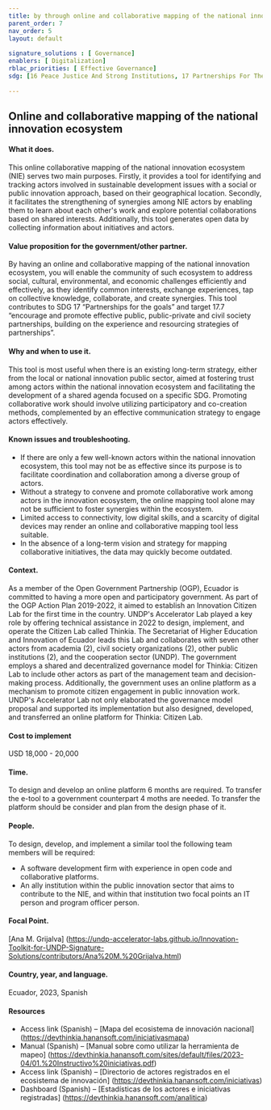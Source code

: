 ```yaml
--- 
title: by through online and collaborative mapping of the national innovation ecosystem 
parent_order: 7 
nav_order: 5 
layout: default 
 
signature_solutions : [ Governance] 
enablers: [ Digitalization] 
rblac_priorities: [ Effective Governance] 
sdg: [16 Peace Justice And Strong Institutions, 17 Partnerships For The Goals] 
 
--- 
```

## Online and collaborative mapping of the national innovation ecosystem

#### What it does. 
This online collaborative mapping of the national innovation ecosystem (NIE) serves two main purposes. Firstly, it provides a tool for identifying and tracking actors involved in sustainable development issues with a social or public innovation approach, based on their geographical location. Secondly, it facilitates the strengthening of synergies among NIE actors by enabling them to learn about each other's work and explore potential collaborations based on shared interests. Additionally, this tool generates open data by collecting information about initiatives and actors.

#### Value proposition for the government/other partner. 
By having an online and collaborative mapping of the national innovation ecosystem, you will enable the community of such ecosystem to address social, cultural, environmental, and economic challenges efficiently and effectively, as they identify common interests, exchange experiences, tap on collective knowledge, collaborate, and create synergies. This tool contributes to SDG 17 “Partnerships for the goals” and target 17.7 “encourage and promote effective public, public-private and civil society partnerships, building on the experience and resourcing strategies of partnerships”. 

#### Why and when to use it. 
This tool is most useful when there is an existing long-term strategy, either from the local or national innovation public sector, aimed at fostering trust among actors within the national innovation ecosystem and facilitating the development of a shared agenda focused on a specific SDG. Promoting collaborative work should involve utilizing participatory and co-creation methods, complemented by an effective communication strategy to engage actors effectively.

#### Known issues and troubleshooting. 
- If there are only a few well-known actors within the national innovation ecosystem, this tool may not be as effective since its purpose is to facilitate coordination and collaboration among a diverse group of actors. 
- Without a strategy to convene and promote collaborative work among actors in the innovation ecosystem, the online mapping tool alone may not be sufficient to foster synergies within the ecosystem. 
- Limited access to connectivity, low digital skills, and a scarcity of digital devices may render an online and collaborative mapping tool less suitable. 
- In the absence of a long-term vision and strategy for mapping collaborative initiatives, the data may quickly become outdated.

#### Context. 
As a member of the Open Government Partnership (OGP), Ecuador is committed to having a more open and participatory government. As part of the OGP Action Plan 2019-2022, it aimed to establish an Innovation Citizen Lab for the first time in the country. UNDP's Accelerator Lab played a key role by offering technical assistance in 2022 to design, implement, and operate the Citizen Lab called Thinkia. The Secretariat of Higher Education and Innovation of Ecuador leads this Lab and collaborates with seven other actors from academia (2), civil society organizations (2), other public institutions (2), and the cooperation sector (UNDP). The government employs a shared and decentralized governance model for Thinkia: Citizen Lab to include other actors as part of the management team and decision-making process. Additionally, the government uses an online platform as a mechanism to promote citizen engagement in public innovation work. UNDP's Accelerator Lab not only elaborated the governance model proposal and supported its implementation but also designed, developed, and transferred an online platform for Thinkia: Citizen Lab.

#### Cost to implement
USD 18,000 - 20,000

#### Time.
To design and develop an online platform 6 months are required. To transfer the e-tool to a government counterpart 4 moths are needed. To transfer the platform should be consider and plan from the design phase of it.

#### People.
To design, develop, and implement a similar tool the following team members will be required:
- A software development firm with experience in open code and collaborative platforms.
- An ally institution within the public innovation sector that aims to contribute to the NIE, and within that institution two focal points an IT person and program officer person.

#### Focal Point.
[Ana M. Grijalva] (https://undp-accelerator-labs.github.io/Innovation-Toolkit-for-UNDP-Signature-Solutions/contributors/Ana%20M.%20Grijalva.html)

#### Country, year, and language. 
Ecuador, 2023, Spanish

#### Resources
- Access link (Spanish) – [Mapa del ecosistema de innovación nacional] (https://devthinkia.hanansoft.com/iniciativasmapa)
- Manual (Spanish) – [Manual sobre como utilizar la herramienta de mapeo] (https://devthinkia.hanansoft.com/sites/default/files/2023-04/01.%20Instructivo%20iniciativas.pdf)
- Access link (Spanish) – [Directorio de actores registrados en el ecosistema de innovación] (https://devthinkia.hanansoft.com/iniciativas) 
- Dashboard (Spanish) – [Estadísticas de los actores e iniciativas registradas] (https://devthinkia.hanansoft.com/analitica) 
